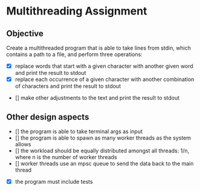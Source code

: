 # Multithreading Assignment

## Objective

Create a multithreaded program that is able to take lines from stdin, which
contains a path to a file, and perform three operations:

- [x] replace words that start with a given character with another given word
      and print the result to stdout
- [x] replace each occurrence of a given character with another combination of
      characters and print the result to stdout
- [] make other adjustments to the text and print the result to stdout

## Other design aspects

- [] the program is able to take terminal args as input
- [] the program is able to spawn as many worker threads as the system allows
- [] the workload should be equally distributed amongst all threads: 1/n, where
  n is the number of worker threads
- [] worker threads use an mpsc queue to send the data back to the main thread
- [x] the program must include tests
